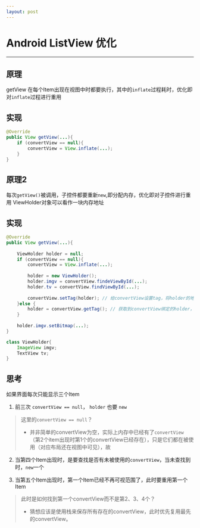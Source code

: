 ```yaml
---
layout: post
---
```


# Android ListView 优化

---

## 原理 

getView 在每个Item出现在视图中时都要执行，其中的`inflate`过程耗时，优化即对`inflate`过程进行重用

## 实现

```java
@Override
public View getView(...){
    if (convertView == null){
        convertView = View.inflate(...);
    }
}
```

## 原理2

每次`getView()`被调用，子控件都要重新`new`,即分配内存，优化即对子控件进行重用
ViewHolder对象可以看作一块内存地址

## 实现

```java
@Override
public View getView(...){
   
    ViewHolder holder = null;
    if (convertView == null){
        convertView = View.inflate(...);
        
        holder = new ViewHolder();
        holder.imgv = convertView.findeViewById(...);
        holder.tv = convertView.findViewById(...);
        
        convertView.setTag(holder); // 给convertView设置tag，将holder的地址与之绑定
    }else {
        holder = convertView.getTag(); // 获取到convertView绑定的holder，避免重新分配内存
    }
    
    holder.imgv.setBitmap(...);
}

class ViewHolder{
    ImageView imgv;
    TextView tv;
}
```

## 思考

如果界面每次只能显示三个Item

1. 前三次 `convertView == null`， `holder` 也要 `new`
> 这里的`convertView == null`？ 
> * 并非简单的convertView为空，实际上内存中已经有了`convertView`（第2个item出现时第1个的convertView已经存在），只是它们都在被使用（对应布局还在视图中可见），故

2. 当第四个Item出现时，是要查找是否有未被使用的`convertView`，当未查找到时，`new`一个

3. 当第五个Item出现时，第一个Item已经不再可视范围了，此时要重用第一个Item
> 此时是如何找到第一个convertView而不是第2、3、4个？
> * 猜想应该是使用栈来保存所有存在的convertView，此时优先复用最先的convertView。

